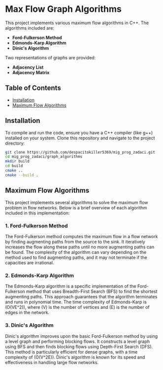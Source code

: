 # Max Flow Graph Algorithms

This project implements various maximum flow algorithms in C++. The algorithms included are:

- **Ford-Fulkerson Method**
- **Edmonds-Karp Algorithm**
- **Dinic's Algorithm**

Two representations of graphs are provided:

- **Adjacency List**
- **Adjacency Matrix**

## Table of Contents

- [Installation](#installation)
- [Maximum Flow Algorithms](#maximum-flow-algorithms)


## Installation

To compile and run the code, ensure you have a C++ compiler (like g++) installed on your system. Clone this repository and navigate to the project directory:

```bash
git clone https://github.com/despacitokiller5369/mig_prog_zadaci.git
cd mig_prog_zadaci/graph_algorithms
mkdir build
cd build
cmake ..
cmake --build .
```

## Maximum Flow Algorithms

This project implements several algorithms to solve the maximum flow problem in flow networks. Below is a brief overview of each algorithm included in this implementation:

### 1. Ford-Fulkerson Method
The Ford-Fulkerson method computes the maximum flow in a flow network by finding augmenting paths from the source to the sink. It iteratively increases the flow along these paths until no more augmenting paths can be found. The complexity of the algorithm can vary depending on the method used to find augmenting paths, and it may not terminate if the capacities are irrational.

### 2. Edmonds-Karp Algorithm
The Edmonds-Karp algorithm is a specific implementation of the Ford-Fulkerson method that uses Breadth-First Search (BFS) to find the shortest augmenting paths. This approach guarantees that the algorithm terminates and runs in polynomial time. The time complexity of Edmonds-Karp is \(O(VE^2)\), where \(V\) is the number of vertices and \(E\) is the number of edges in the network.

### 3. Dinic's Algorithm
Dinic's algorithm improves upon the basic Ford-Fulkerson method by using a level graph and performing blocking flows. It constructs a level graph using BFS and then finds blocking flows using Depth-First Search (DFS). This method is particularly efficient for dense graphs, with a time complexity of \(O(V^2E)\). Dinic's algorithm is known for its speed and effectiveness in handling large flow networks.
